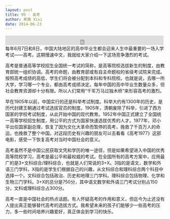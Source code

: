 ```yaml
---
layout: post
title: 99 - 高考
author: 希茜 Xixi
date: 2014-06-23
---
```


<iframe src="https://archive.org/embed/slowchinese_201909/Slow_Chinese_099.mp3" width="500" height="30" frameborder="0" webkitallowfullscreen="true" mozallowfullscreen="true" allowfullscreen></iframe>
每年6月7日和8日，中国大陆地区的高中毕业生都会迎来人生中最重要的一场入学考试——高考。这期慢速中文，我就给大家介绍一下这场竞争激烈的考试。

高考是普通高等学校招生全国统一考试的简称，是高等院校选拔新生的制度，由教育部统一组织协调。高考的命题，由教育部或有自主命题权的省级考试院来完成。按照高考成绩的高低，学生们将会被分配到本科和专科院校。也就是说，去哪一所大学，学习哪一个专业，都由高考成绩决定。每年中国的高中毕业生数量众多，但社会教育资源却十分有限。所以人们常用“千军万马过独木桥”来形容高考的激烈。

早在1905年以前，中国实行的还是科举考试制度。科举大约有1300年的历史，是历代封建王朝通过考试选拔官员的制度。1905年，清朝废除了科举，引进了西方国家的学校考试制度，从此开始中国的现代教育。1952年中国正式建立了全国统一高等学校招生制度，用公平的方式为国家快速选拔优秀的人才。1977年，邓小平出任国家副总理，恢复了因为文化大革命而暂停的高考，挽救了千百万人的命运，也挽救了整个中国。对这段历史有兴趣的朋友可以去看看《高考1977》这部电影，感受一下恢复高考对当时中国社会的意义。

高考虽然不是中国公民获取文凭和学历的唯一途径，但是如果希望进入中国的优秀高等院校学习，高考是最公平和最权威的考试。在全国所有的高考方案中，应用最广的是3+文科综合/理科综合，也就是人们常说的3+X。3指的是语文，数学和外语三门学科，X指的是学生们根据自己的兴趣，从文科综合和理科综合两个科目中选择一个。文科综合包括政治、历史和地理三门学科。理科综合包括物理、化学和生物三门学科。3+X的总分是750分，其中语文数学和外语三门考试分别占150分，文科或理科综合占300分。

高考一直是中国社会的热点话题。有人怀疑高考的作用和意义，但迄今为止还没有人提出真正能够替代高考的选拔方式。我希望未来的孩子们能够少一些高考的压力，多一些时间培养兴趣爱好，真正体会到学习的快乐。

 

